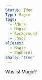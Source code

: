 ```yaml
---
Status: Idee
Type: Magie
tags:
  - Adora
  - Magie
  - Background
  - Chaos
aliases:
  - Magie
  - Zauberei
share: "true"
---
```

Was ist Magie? 








